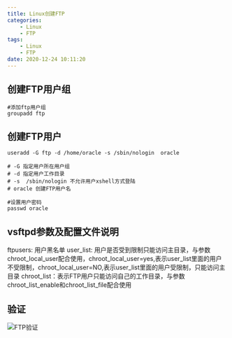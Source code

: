 ```yaml
---
title: Linux创建FTP
categories: 
	- Linux
	- FTP
tags: 
	- Linux
	- FTP
date: 2020-12-24 10:11:20
---
```

<!-- toc -->

## <span id="inline-blue">创建FTP用户组</span>
```shell
#添加ftp用户组
groupadd ftp
```
## <span id="inline-blue">创建FTP用户</span>
```shell
useradd -G ftp -d /home/oracle -s /sbin/nologin  oracle

# -G 指定用户所在用户组
# -d 指定用户工作目录
# -s  /sbin/nologin 不允许用户xshell方式登陆
# oracle 创建FTP用户名

#设置用户密码
passwd oracle
```
## <span id="inline-blue">vsftpd参数及配置文件说明</span>

ftpusers: 用户黑名单
user_list: 用户是否受到限制只能访问主目录，与参数chroot_local_user配合使用，chroot_local_user=yes,表示user_list里面的用户不受限制，chroot_local_user=NO,表示user_list里面的用户受限制，只能访问主目录
chroot_list：表示FTP用户只能访问自己的工作目录，与参数chroot_list_enable和chroot_list_file配合使用

## <span id="inline-blue">验证</span>
![FTP验证](/images/linux/ftp_20211118_001.png)
